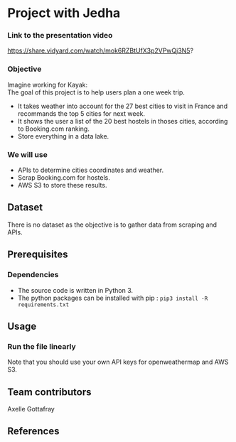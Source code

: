 # Project with Jedha

### Link to the presentation video
https://share.vidyard.com/watch/mok6RZBtUfX3p2VPwQj3N5?


### Objective
Imagine working for Kayak: <br />
The goal of this project is to help users plan a one week trip. 
- It takes weather into account for the 27 best cities to visit in France and recommands the top 5 cities for next week. 
- It shows the user a list of the 20 best hostels in thoses cities, according to Booking.com ranking.
- Store everything in a data lake.

### We will use
- APIs to determine cities coordinates and weather.
- Scrap Booking.com for hostels.
- AWS S3 to store these results.

## Dataset
There is no dataset as the objective is to gather data from scraping and APIs.

## Prerequisites

### Dependencies
- The source code is written in Python 3.
- The python packages can be installed with pip : `pip3 install -R requirements.txt`

## Usage
### Run the file linearly
Note that you should use your own API keys for openweathermap and AWS S3.

## Team contributors
Axelle Gottafray

## References

